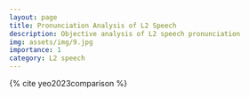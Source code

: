 ```yaml
---
layout: page
title: Pronunciation Analysis of L2 Speech
description: Objective analysis of L2 speech pronunciation
img: assets/img/9.jpg
importance: 1
category: L2 speech
---
```


{% cite yeo2023comparison %}

